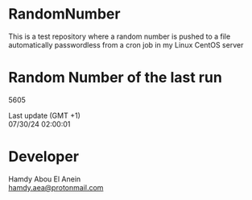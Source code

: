 # RandomNumber    
This is a test repository where a random number is pushed to a file automatically passwordless from a cron job in my Linux CentOS server    
# Random Number of the last run   
5605
      
Last update (GMT +1)    
07/30/24 02:00:01
# Developer    
Hamdy Abou El Anein   
hamdy.aea@protonmail.com
